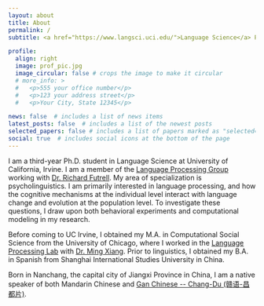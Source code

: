```yaml
---
layout: about
title: About
permalink: /
subtitle: <a href="https://www.langsci.uci.edu/">Language Science</a> Ph.D. Student at UC Irvine <br> weijie.xu@uci.edu

profile:
  align: right
  image: prof_pic.jpg
  image_circular: false # crops the image to make it circular
  # more_info: >
  #   <p>555 your office number</p>
  #   <p>123 your address street</p>
  #   <p>Your City, State 12345</p>

news: false  # includes a list of news items
latest_posts: false  # includes a list of the newest posts
selected_papers: false # includes a list of papers marked as "selected={true}"
social: true  # includes social icons at the bottom of the page
---
```


I am a third-year Ph.D. student in Language Science at University of California, Irvine. I am a member of the [Language Processing Group](https://langprocgroup.github.io/) working with [Dr. Richard Futrell](https://www.socsci.uci.edu/~rfutrell/). My area of specialization is psycholinguistics. I am primarily interested in language processing, and how the cognitive mechanisms at the individual level interact with language change and evolution at the population level. To investigate these questions, I draw upon both behavioral experiments and computational modeling in my research.

Before coming to UC Irvine, I obtained my M.A. in Computational Social Science from the University of Chicago, where I worked in the [Language Processing Lab](https://lucian.uchicago.edu/blogs/lpl/) with [Dr. Ming Xiang](https://lucian.uchicago.edu/blogs/mingxiang/). Prior to linguistics, I obtained my B.A. in Spanish from Shanghai International Studies University in China.

Born in Nanchang, the capital city of Jiangxi Province in China, I am a native speaker of both Mandarin Chinese and [Gan Chinese -- Chang-Du (赣语-昌都片)](https://en.wikipedia.org/wiki/Chang-Du_Gan).